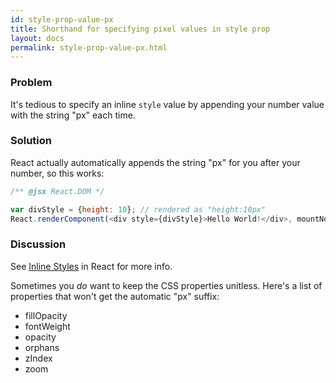 ```yaml
---
id: style-prop-value-px
title: Shorthand for specifying pixel values in style prop
layout: docs
permalink: style-prop-value-px.html
---
```


### Problem
It's tedious to specify an inline `style` value by appending your number value with the string "px" each time.

### Solution
React actually automatically appends the string "px" for you after your number, so this works:

```js
/** @jsx React.DOM */

var divStyle = {height: 10}; // rendered as "height:10px"
React.renderComponent(<div style={divStyle}>Hello World!</div>, mountNode);
```

### Discussion
See [Inline Styles](inline-styles.html) in React for more info.

Sometimes you _do_ want to keep the CSS properties unitless. Here's a list of properties that won't get the automatic "px" suffix:

- fillOpacity
- fontWeight
- opacity
- orphans
- zIndex
- zoom
